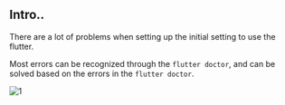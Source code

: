 ## Intro..
There are a lot of problems when setting up the initial setting to use the flutter. 

Most errors can be recognized through the `flutter doctor`, and can be solved based on the errors in the `flutter doctor`.

![1](https://github.com/jinscodes/Blog_nextJS/assets/87598134/3abcb2a7-3d4e-40ff-b159-00e2a9e97cf9)

